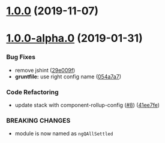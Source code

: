 # [1.0.0](https://github.com/ovh-ux/ng-q-allsettled/compare/v1.0.0-alpha.0...v1.0.0) (2019-11-07)



# [1.0.0-alpha.0](https://github.com/ovh-ux/ng-q-allsettled/compare/0.3.1...1.0.0-alpha.0) (2019-01-31)


### Bug Fixes

* remove jshint ([29e009f](https://github.com/ovh-ux/ng-q-allsettled/commit/29e009f))
* **gruntfile:** use right config name ([054a7a7](https://github.com/ovh-ux/ng-q-allsettled/commit/054a7a7))


### Code Refactoring

* update stack with component-rollup-config ([#8](https://github.com/ovh-ux/ng-q-allsettled/issues/8)) ([41ee7fe](https://github.com/ovh-ux/ng-q-allsettled/commit/41ee7fe))


### BREAKING CHANGES

* module is now named as `ngQAllSettled`



